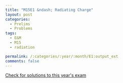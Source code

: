 ```yaml
---
title: "M15E1 &ndash; Radiating Charge"
layout: post
categories:
  - Prelims
  - Problems
tags:
  - E&M
  - M15
  - radiation

permalink: /:categories/:year/:month/E1:output_ext
comments: false
---
```

<object data="2015M1E.pdf" type="application/pdf" width="100%" height="500"></object>
<div class="message"><a href='https://princetonprelim.com/prelim/35/'>Check for solutions to this year's exam</a></div>